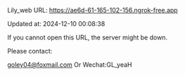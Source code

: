 Lily_web URL: https://ae6d-61-165-102-156.ngrok-free.app

Updated at: 2024-12-10 00:08:38

If you cannot open this URL, the server might be down.

Please contact: 

goley04@foxmail.com Or Wechat:GL_yeaH